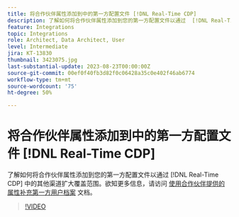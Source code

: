 ```yaml
---
title: 将合作伙伴属性添加到中的第一方配置文件 [!DNL Real-Time CDP]
description: 了解如何将合作伙伴属性添加到您的第一方配置文件以通过  [!DNL Real-Time CDP] 中的其他渠道扩大覆盖范围。
feature: Integrations
topic: Integrations
role: Architect, Data Architect, User
level: Intermediate
jira: KT-13830
thumbnail: 3423075.jpg
last-substantial-update: 2023-08-23T00:00:00Z
source-git-commit: 00ef0f40fb3d82f0c06428a35c0e402f46ab6774
workflow-type: tm+mt
source-wordcount: '75'
ht-degree: 50%

---
```


# 将合作伙伴属性添加到中的第一方配置文件 [!DNL Real-Time CDP]

了解如何将合作伙伴属性添加到您的第一方配置文件以通过 [!DNL Real-Time CDP] 中的其他渠道扩大覆盖范围。欲知更多信息，请访问 [使用合作伙伴提供的属性补充第一方用户档案](https://experienceleague.adobe.com/docs/experience-platform/rtcdp/use-cases/partner-data/supplement-first-party-profiles.html) 文档。

>[!VIDEO](https://video.tv.adobe.com/v/3423075/?learn=on)
